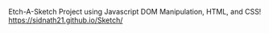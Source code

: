 Etch-A-Sketch Project using Javascript DOM Manipulation, HTML, and CSS!
https://sidnath21.github.io/Sketch/